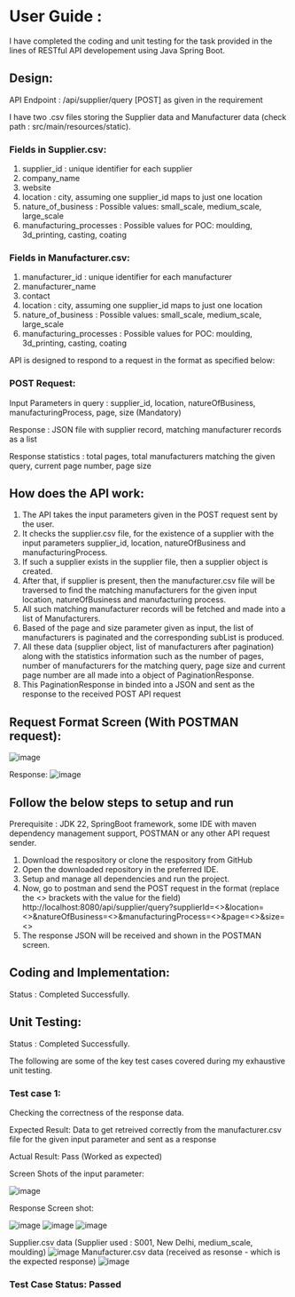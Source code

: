 # User Guide :

I have completed the coding and unit testing for the task provided in the lines of RESTful API developement using Java Spring Boot.

## Design:

API Endpoint : /api/supplier/query [POST] as given in the requirement

I have two .csv files storing the Supplier data and Manufacturer data (check path : src/main/resources/static).

### Fields in Supplier.csv:
  1. supplier_id : unique identifier for each supplier
  2. company_name
  3. website
  4. location : city, assuming one supplier_id maps to just one location
  5. nature_of_business : Possible values: small_scale, medium_scale, large_scale
  6. manufacturing_processes : Possible values for POC: moulding, 3d_printing, casting, coating

### Fields in Manufacturer.csv:
  1. manufacturer_id : unique identifier for each manufacturer
  2. manufacturer_name
  3. contact
  4. location : city, assuming one supplier_id maps to just one location
  5. nature_of_business : Possible values: small_scale, medium_scale, large_scale
  6. manufacturing_processes : Possible values for POC: moulding, 3d_printing, casting, coating

API is designed to respond to a request in the format as specified below:
### POST Request:
  Input Parameters in query : supplier_id, location, natureOfBusiness, manufacturingProcess, page, size (Mandatory)
  
  Response : JSON file with supplier record, matching manufacturer records as a list
  
  Response statistics : total pages, total manufacturers matching the given query, current page number, page size

## How does the API work:
  1. The API takes the input parameters given in the POST request sent by the user.
  2. It checks the supplier.csv file, for the existence of a supplier with the input parameters supplier_id, location, natureOfBusiness and manufacturingProcess.
  3. If such a supplier exists in the supplier file, then a supplier object is created.
  4. After that, if supplier is present, then the manufacturer.csv file will be traversed to find the matching manufacturers for the given input location, natureOfBusiness and manufacturing process.
  5. All such matching manufacturer records will be fetched and made into a list of Manufacturers.
  6. Based of the page and size parameter given as input, the list of manufacturers is paginated and the corresponding subList is produced.
  7. All these data (supplier object, list of manufacturers after pagination) along with the statistics information such as the number of pages, number of manufacturers for the matching query, page size and current page number are all made into a object of PaginationResponse.
  8. This PaginationResponse in binded into a JSON and sent as the response to the received POST API request

## Request Format Screen (With POSTMAN request):
![image](https://github.com/user-attachments/assets/4e379440-df4b-4004-9102-555babc73b31)

Response:
![image](https://github.com/user-attachments/assets/1259b2ed-7911-4308-91ab-1ace8e82b2d3)


## Follow the below steps to setup and run 
Prerequisite : JDK 22, SpringBoot framework, some IDE with maven dependency management support, POSTMAN or any other API request sender.
  1. Download the respository or clone the respository from GitHub
  2. Open the downloaded repository in the preferred IDE.
  3. Setup and manage all dependencies and run the project.
  4. Now, go to postman and send the POST request in the format (replace the <> brackets with the value for the field)
      http://localhost:8080/api/supplier/query?supplierId=<>&location=<>&natureOfBusiness=<>&manufacturingProcess=<>&page=<>&size=<>
  5. The response JSON will be received and shown in the POSTMAN screen.

## Coding and Implementation:
  Status : Completed Successfully.
  
## Unit Testing:
  Status : Completed Successfully.

The following are some of the key test cases covered during my exhaustive unit testing.

### Test case 1: 
Checking the correctness of the response data.

Expected Result: 
Data to get retreived correctly from the manufacturer.csv file for the given input parameter and sent as a response

Actual Result: Pass (Worked as expected)

Screen Shots of the input parameter:

![image](https://github.com/user-attachments/assets/a99cc7e9-e613-4cc3-9943-dafb36bb6fe6)

Response Screen shot:

![image](https://github.com/user-attachments/assets/227a6ec3-b43c-469e-bacb-7466bbbd225d)
![image](https://github.com/user-attachments/assets/106f19ad-cddc-4ebd-a5dd-c74281215fd7)
![image](https://github.com/user-attachments/assets/389465bc-ae09-4c8d-92c1-26b80d7fc6ce)

Supplier.csv data (Supplier used : S001, New Delhi, medium_scale, moulding)
![image](https://github.com/user-attachments/assets/71ccf498-7b0e-4e18-85a7-5505c955c039)
Manufacturer.csv data (received as resonse - which is the expected response)
![image](https://github.com/user-attachments/assets/2f71a1b8-be74-4347-ad2e-30417f794e83)

### Test Case Status: Passed

  
